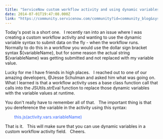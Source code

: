 ```yaml
---
title: "ServiceNow custom workflow activity and using dynamic variables at runtime"
date: 2014-07-01T19:47:08.000Z
link: "https://community.servicenow.com/community?id=community_blog&sys_id=ea5eaaaddbd0dbc01dcaf3231f9619f7"
---
```

<p>Today's post is a short one.   I recently ran into an issue where I was creating a custom workflow activity and wanting to use the dynamic variable syntax to submit data on the fly - when the workflow runs.   Normally to do this in a workflow you would use the dollar sign bracket syntax ${variableName}, but for some reason the actual string ${variableName} was getting submitted and not replaced with my variable value.</p><p></p><p>Lucky for me I have friends in high places.   I reached out to one of our amazing developers, @Jesse Schulman and asked him what was going on.   What I learned is that a workflow activity uses a base class function call that calls into the JSUtils.strEval function to replace those dynamic variables with the variable values at runtime. </p><p></p><p>You don't really have to remember all of that.   The important thing is that you dereference the variable in the activity using this syntax:</p><p></p><p style="padding-left: 30px;"><span style="color: #3366ff;">this.js(activity.vars.variableName)</span></p><p></p><p>That is it.   This will make sure that you can use dynamic variables in a custom workflow activity field.   Cheers.</p>